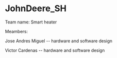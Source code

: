 # JohnDeere_SH

Team name: Smart heater

Meambers:

Jose Andres Miguel -- hardware and software design

Victor Cardenas -- hardware and software design
